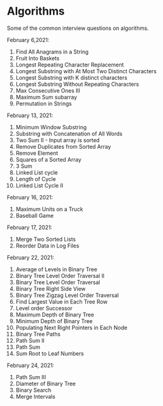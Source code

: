 # Algorithms
Some of the common interview questions on algorithms.

February 6,2021:

  1) Find All Anagrams in a String
  2) Fruit Into Baskets
  3) Longest Repeating Character Replacement
  4) Longest Substring with At Most Two Distinct Characters
  5) Longest Substring with K distinct characters
  6) Longest Substring Without Repeating Characters
  7) Max Consecutive Ones III
  8) Maximum Sum subarray
  9) Permutation in Strings

February 13, 2021:

  1) Minimum Window Substring
  2) Substring with Concatenation of All Words
  3) Two Sum II - Input array is sorted
  4) Remove Duplicates from Sorted Array
  5) Remove Element
  6) Squares of a Sorted Array
  7) 3 Sum
  8) Linked List cycle
  9) Length of Cycle
  10) Linked List Cycle II

February 16, 2021:

  1) Maximum Units on a Truck
  2) Baseball Game

February 17, 2021:

  1) Merge Two Sorted Lists
  2) Reorder Data in Log Files

February 22, 2021:

  1) Average of Levels in Binary Tree
  2) Binary Tree Level Order Traversal II
  3) Binary Tree Level Order Traversal
  4) Binary Tree Right Side View
  5) Binary Tree Zigzag Level Order Traversal
  6) Find Largest Value in Each Tree Row
  7) Level order Successor
  8) Maximum Depth of Binary Tree
  9) Minimum Depth of Binary Tree
 10) Populating Next Right Pointers in Each Node
 11) Binary Tree Paths
 12) Path Sum II
 13) Path Sum
 14) Sum Root to Leaf Numbers

February 24, 2021:

  1) Path Sum III
  2) Diameter of Binary Tree
  3) Binary Search
  4) Merge Intervals
